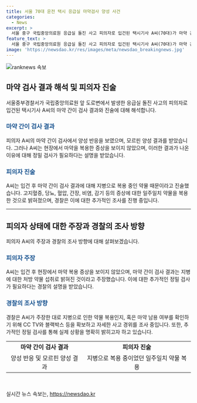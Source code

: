 ```yaml
---
title: 서울 70대 운전 택시 응급실 마약검사 양성 사건
categories:
  - News
excerpt: >
  서울 중구 국립중앙의료원 응급실 돌진 사고 피의자로 입건된 택시기사 A씨(70대)가 마약 간이 검사에서 양성 반응을 보였다. A씨는 다량의 처방약을 복용 중이며, 음주는 하지 않았다고 주장했다. 경찰은 사고 경위를 조사하고, 정밀 검사의 필요성을 강조했다. A씨는 응급실로 돌진한 후 사고가 발생했으며, 부상자 3명 중 생명에는 지장이 없었다. (150자)
feature_text: >
  서울 중구 국립중앙의료원 응급실 돌진 사고 피의자로 입건된 택시기사 A씨(70대)가 마약 간이 검사에서 양성 반응을 보였다. A씨는 다량의 처방약을 복용 중이며, 음주는 하지 않았다고 주장했다. 경찰은 사고 경위를 조사하고, 정밀 검사의 필요성을 강조했다. A씨는 응급실로 돌진한 후 사고가 발생했으며, 부상자 3명 중 생명에는 지장이 없었다. (150자)
image: 'https://newsdao.kr/res/images/meta/newsdao_breakingnews.jpg'
---
```


<p><img src="https://newsdao.kr/res/images/meta/newsdao_breakingnews.jpg" alt="ranknews 속보" /></p>

<h2 data-ke-size="size26">마약 검사 결과 해석 및 피의자 진술</h2>

<p data-ke-size="size16">서울중부경찰서가 국립중앙의료원 앞 도로변에서 발생한 응급실 돌진 사고의 피의자로 입건된 택시기사 A씨의 마약 간이 검사 결과와 진술에 대해 해석합니다.</p>

<h3><b><span style="color: #1a5490;">마약 간이 검사 결과</span></b></h3>

<p data-ke-size="size16">피의자 A씨의 마약 간이 검사에서 양성 반응을 보였으며, 모르핀 양성 결과를 받았습니다. 그러나 A씨는 현장에서 마약을 복용한 증상을 보이지 않았으며, 이러한 결과가 나온 이유에 대해 정밀 검사가 필요하다는 설명을 받았습니다. </p>

<h3><b><span style="color: #1a5490;">피의자 진술</span></b></h3>

<p data-ke-size="size16">A씨는 입건 후 마약 간이 검사 결과에 대해 지병으로 복용 중인 약물 때문이라고 진술했습니다. 고지혈증, 당뇨, 혈압, 간장, 비염, 감기 등의 증상에 대한 일주일치 약물을 복용한 것으로 밝혀졌으며, 경찰은 이에 대한 추가적인 조사를 진행 중입니다.</p>

<hr>

<h2 data-ke-size="size26">피의자 상태에 대한 주장과 경찰의 조사 방향</h2>

<p data-ke-size="size16">피의자 A씨의 주장과 경찰의 조사 방향에 대해 살펴보겠습니다.</p>

<h3><b><span style="color: #1a5490;">피의자 주장</span></b></h3>

<p data-ke-size="size16">A씨는 입건 후 현장에서 마약 복용 증상을 보이지 않았으며, 마약 간이 검사 결과는 지병에 대한 처방 약물 섭취로 밝혀진 것이라고 주장했습니다. 이에 대한 추가적인 정밀 검사가 필요하다는 경찰의 설명을 받았습니다.</p>

<h3><b><span style="color: #1a5490;">경찰의 조사 방향</span></b></h3>

<p data-ke-size="size16">경찰은 A씨가 주장한 대로 지병으로 인한 약물 복용인지, 혹은 마약 남용 여부를 확인하기 위해 CC TV와 블랙박스 등을 확보하고 자세한 사고 경위를 조사 중입니다. 또한, 추가적인 정밀 검사를 통해 실제 상황을 명확히 밝히고자 하고 있습니다.</p>

<table>
  <tr>
    <td style="text-align: center; height: 17px;"><b>마약 간이 검사 결과</b></td>
    <td style="text-align: center; height: 17px;"><b>피의자 진술</b></td>
  </tr>
  <tr>
    <td style="text-align: center;">양성 반응 및 모르핀 양성 결과</td>
    <td style="text-align: center;">지병으로 복용 중이었던 일주일치 약물 복용</td>
  </tr>
</table>

<p data-ke-size="size16">&nbsp;</p>
실시간 뉴스 속보는, <a href="https://newsdao.kr" rel="dofollow">https://newsdao.kr</a>


